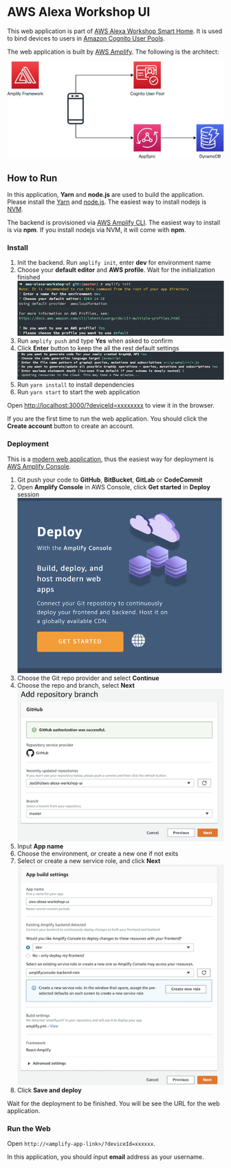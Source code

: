 # AWS Alexa Workshop UI

This web application is part of [AWS Alexa Workshop Smart Home](https://github.com/lab798/aws-alexa-workshop-smarthome). It is used to bind devices to users in [Amazon Cognito User Pools](https://docs.aws.amazon.com/cognito/latest/developerguide/cognito-user-identity-pools.html).

The web application is built by [AWS Amplify](https://aws-amplify.github.io/). The following is the architect:

![](docs/arch.jpg)

## How to Run 

In this application, **Yarn** and **node.js** are used to build the application. Please install the [Yarn](https://yarnpkg.com/en/) and [node.js](https://nodejs.org/en/). 
The easiest way to install nodejs is [NVM](https://github.com/nvm-sh/nvm).

The backend is provisioned via [AWS Amplify CLI](https://github.com/aws-amplify/amplify-cli#install-the-cli). The easiest way to install is via **npm**. If you install nodejs via NVM, it will come with **npm**.

### Install

1. Init the backend. Run `amplify init`, enter **dev** for environment name
1. Choose your **default editor** and **AWS profile**. Wait for the initialization finished
![](docs/amplify-init.png)
1. Run `amplify push` and type **Yes** when asked to confirm
1. Click **Enter** button to keep the all the rest default settings
![](docs/amplify-push.png)
1. Run `yarn install` to install dependencies
1. Run `yarn start` to start the web application

Open [http://localhost:3000/?deviceId=xxxxxxxx](http://localhost:3000/?deviceId=xxxxxxxx) to view it in the browser.

If you are the first time to run the web application. You should click the **Create account** button to create an account.

### Deployment

This is a [modern web application](https://docs.aws.amazon.com/amplify/latest/userguide/welcome.html#what-are-modern-web-applications),
thus the easiest way for deployment is [AWS Amplify Console](https://docs.aws.amazon.com/amplify/latest/userguide/welcome.html).

1. Git push your code to **GitHub**, **BitBucket**, **GitLab** or **CodeCommit**
1. Open **Amplify Console** in AWS Console, click **Get started** in **Deploy** session
![](docs/amplify-console-get-started.png)
1. Choose the Git repo provider and select **Continue**
1. Choose the repo and branch, select **Next**
![](docs/amplify-console-repo.png)
1. Input **App name**
1. Choose the environment, or create a new one if not exits
1. Select or create a new service role, and click **Next**
![](docs/amplify-console-settings.png)
1. Click **Save and deploy**

Wait for the deployment to be finished. You will be see the URL for the web application.

### Run the Web

Open `http://<amplify-app-link>/?deviceId=xxxxxx`.

In this application, you should input **email** address as your username.